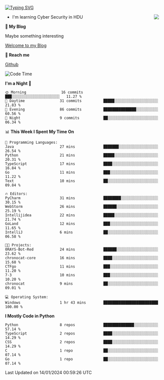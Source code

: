 [![Typing SVG](https://readme-typing-svg.herokuapp.com?font=Fira+Code&pause=1000&random=false&width=450&height=60&lines=Hello+%F0%9F%91%8B%F0%9F%8F%BB;I'm+JBNRZ)](https://git.io/typing-svg)

<a href="#">
  <img align="right" src="https://github-readme-stats.vercel.app/api?username=JBNRZ&show_icons=true&bg_color=15,f2f7fd,E0EAFC" />
</a>

- I'm learning Cyber Security in HDU

 **🌱 My Blog**

Maybe something interesting

[Welcome to my Blog](https://jbnrz.com.cn/)

 **💬 Reach me** 

[Github](https://github.com/JBNRZ)


<!--START_SECTION:waka-->
![Code Time](http://img.shields.io/badge/Code%20Time-264%20hrs%2022%20mins-blue)

**I'm a Night 🦉** 

```text
🌞 Morning                16 commits          ███░░░░░░░░░░░░░░░░░░░░░░   11.27 % 
🌆 Daytime                31 commits          █████░░░░░░░░░░░░░░░░░░░░   21.83 % 
🌃 Evening                86 commits          ███████████████░░░░░░░░░░   60.56 % 
🌙 Night                  9 commits           ██░░░░░░░░░░░░░░░░░░░░░░░   06.34 % 
```


📊 **This Week I Spent My Time On** 

```text
💬 Programming Languages: 
Java                     27 mins             ███████░░░░░░░░░░░░░░░░░░   26.54 % 
Python                   21 mins             █████░░░░░░░░░░░░░░░░░░░░   20.31 % 
TypeScript               17 mins             ████░░░░░░░░░░░░░░░░░░░░░   16.84 % 
Go                       11 mins             ███░░░░░░░░░░░░░░░░░░░░░░   11.22 % 
Text                     10 mins             ██░░░░░░░░░░░░░░░░░░░░░░░   09.84 % 

🔥 Editors: 
PyCharm                  31 mins             ████████░░░░░░░░░░░░░░░░░   30.15 % 
WebStorm                 26 mins             ██████░░░░░░░░░░░░░░░░░░░   25.19 % 
Intellijidea             22 mins             █████░░░░░░░░░░░░░░░░░░░░   21.74 % 
GoLand                   12 mins             ███░░░░░░░░░░░░░░░░░░░░░░   11.65 % 
IntelliJ                 6 mins              ██░░░░░░░░░░░░░░░░░░░░░░░   06.58 % 

🐱‍💻 Projects: 
0RAYS-Bot-Red            24 mins             ██████░░░░░░░░░░░░░░░░░░░   23.62 % 
chronocat-core           16 mins             ████░░░░░░░░░░░░░░░░░░░░░   15.68 % 
CTFgo                    11 mins             ███░░░░░░░░░░░░░░░░░░░░░░   11.20 % 
7-3                      10 mins             ███░░░░░░░░░░░░░░░░░░░░░░   10.20 % 
chronocat                9 mins              ██░░░░░░░░░░░░░░░░░░░░░░░   09.01 % 

💻 Operating System: 
Windows                  1 hr 43 mins        █████████████████████████   100.00 % 
```

**I Mostly Code in Python** 

```text
Python                   8 repos             ██████████████░░░░░░░░░░░   57.14 % 
TypeScript               2 repos             ████░░░░░░░░░░░░░░░░░░░░░   14.29 % 
CSS                      2 repos             ████░░░░░░░░░░░░░░░░░░░░░   14.29 % 
C                        1 repo              ██░░░░░░░░░░░░░░░░░░░░░░░   07.14 % 
Go                       1 repo              ██░░░░░░░░░░░░░░░░░░░░░░░   07.14 % 
```




 Last Updated on 14/01/2024 00:59:26 UTC
<!--END_SECTION:waka-->

